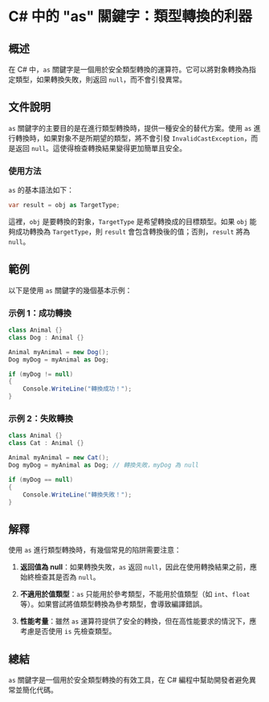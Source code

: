<!--
Meta Description: # C# 中的 "as" 關鍵字：類型轉換的利器 ## 概述 在 C# 中，`as` 關鍵字是一個用於安全類型轉換的運算符。它可以將對象轉換為指定類型，如果轉換失敗，則返回 `null`，而不會引發異常。 ## 文件說明 `as` 關鍵字的主要目的是在進行類型轉換時，提供一種安全的替代方案。使用 `...
Meta Keywords: null, animal, dog, mydog, class
-->

# C# 中的 "as" 關鍵字：類型轉換的利器

## 概述
在 C# 中，`as` 關鍵字是一個用於安全類型轉換的運算符。它可以將對象轉換為指定類型，如果轉換失敗，則返回 `null`，而不會引發異常。

## 文件說明
`as` 關鍵字的主要目的是在進行類型轉換時，提供一種安全的替代方案。使用 `as` 進行轉換時，如果對象不是所期望的類型，將不會引發 `InvalidCastException`，而是返回 `null`。這使得檢查轉換結果變得更加簡單且安全。

### 使用方法
`as` 的基本語法如下：
```csharp
var result = obj as TargetType;
```
這裡，`obj` 是要轉換的對象，`TargetType` 是希望轉換成的目標類型。如果 `obj` 能夠成功轉換為 `TargetType`，則 `result` 會包含轉換後的值；否則，`result` 將為 `null`。

## 範例
以下是使用 `as` 關鍵字的幾個基本示例：

### 示例 1：成功轉換
```csharp
class Animal {}
class Dog : Animal {}

Animal myAnimal = new Dog();
Dog myDog = myAnimal as Dog;

if (myDog != null)
{
    Console.WriteLine("轉換成功！");
}
```

### 示例 2：失敗轉換
```csharp
class Animal {}
class Cat : Animal {}

Animal myAnimal = new Cat();
Dog myDog = myAnimal as Dog; // 轉換失敗，myDog 為 null

if (myDog == null)
{
    Console.WriteLine("轉換失敗！");
}
```

## 解釋
使用 `as` 進行類型轉換時，有幾個常見的陷阱需要注意：

1. **返回值為 null**：如果轉換失敗，`as` 返回 `null`，因此在使用轉換結果之前，應始終檢查其是否為 `null`。
   
2. **不適用於值類型**：`as` 只能用於參考類型，不能用於值類型（如 `int`、`float` 等）。如果嘗試將值類型轉換為參考類型，會導致編譯錯誤。

3. **性能考量**：雖然 `as` 運算符提供了安全的轉換，但在高性能要求的情況下，應考慮是否使用 `is` 先檢查類型。

## 總結
`as` 關鍵字是一個用於安全類型轉換的有效工具，在 C# 編程中幫助開發者避免異常並簡化代碼。